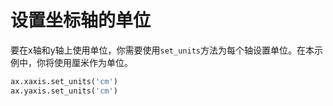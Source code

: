 # 设置坐标轴的单位

要在x轴和y轴上使用单位，你需要使用`set_units`方法为每个轴设置单位。在本示例中，你将使用厘米作为单位。

```python
ax.xaxis.set_units('cm')
ax.yaxis.set_units('cm')
```

